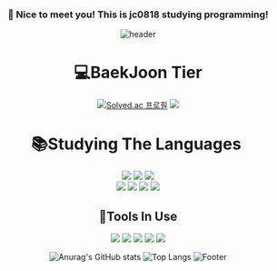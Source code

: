 <div align="center"> 
  
  ### :wave: Nice to meet you! This is jc0818 studying programming!
  
![header](https://capsule-render.vercel.app/api?type=waving&color=auto&text=jc0818&fontAlign=80&fontSize=60)
  <br/>
  
# 💻BaekJoon Tier 
[![Solved.ac
프로필](http://mazassumnida.wtf/api/v2/generate_badge?boj=juchan_05)](https://solved.ac/juchan_05)
<img src="http://mazandi.herokuapp.com/api?handle=juchan_05&theme=warm"/>
<br/>

# 📚Studying The Languages ​​

  <img src="https://img.shields.io/badge/C language-A8B9CC?style=for-the-badge&logo=C&logoColor=white">
  <img src="https://img.shields.io/badge/c++-00599C?style=for-the-badge&logo=c%2B%2B&logoColor=white">  
  <img src="https://img.shields.io/badge/c%23-%23239120.svg?style=for-the-badge&logo=c-sharp&logoColor=white">
  <br>
  <img src="https://img.shields.io/badge/Java-007396.svg?&style=for-the-badge&logo=Java&logoColor=white">
  <img src="https://img.shields.io/badge/html5-E34F26?style=for-the-badge&logo=html5&logoColor=white"> 
  <img src="https://img.shields.io/badge/css-1572B6?style=for-the-badge&logo=css3&logoColor=white"> 
  <img src="https://img.shields.io/badge/mysql-4479A1?style=for-the-badge&logo=mysql&logoColor=white"> 



## 🧰Tools In Use
  <img src="https://img.shields.io/badge/github-181717?style=for-the-badge&logo=github&logoColor=white">
  <img src="https://img.shields.io/badge/VSCode-007ACC?style=for-the-badge&logo=VisualStudioCode&logoColor=white">
  <img src="https://img.shields.io/badge/VS-5C2D91?style=for-the-badge&logo=VisualStudio&logoColor=white">
  <img src="https://img.shields.io/badge/eclipseide-2C2255?style=for-the-badge&logo=eclipseide&logoColor=white">
  <img src="https://img.shields.io/badge/Unity-000000?style=for-the-badge&logo=Unity&logoColor=white"/>
  <br/>
  
![Anurag's GitHub stats](https://github-readme-stats.vercel.app/api?username=jc0818&show_icons=true&theme=radical)
![Top Langs](https://github-readme-stats.vercel.app/api/top-langs/?username=jc0818&layout=compact)
![Footer](https://capsule-render.vercel.app/api?type=waving&color=auto&height=200&section=footer)
<br/>
</div>
